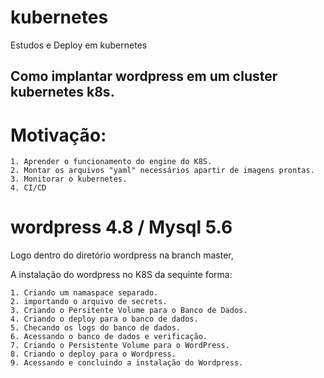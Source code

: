 # kubernetes
Estudos e Deploy em kubernetes

## Como implantar wordpress em um cluster kubernetes k8s.

# Motivação:

	1. Aprender o funcionamento do engine do K8S.
	2. Montar os arquivos "yaml" necessários apartir de imagens prontas.
	3. Monitorar o kubernetes.
	4. CI/CD


# wordpress 4.8 / Mysql 5.6

  Logo dentro do diretório wordpress na branch master,
	
  A instalação do wordpress no K8S da sequinte forma:

	1. Criando um namaspace separado.
	2. importando o arquivo de secrets.
	3. Criando o Persitente Volume para o Banco de Dados.
	4. Criando o deploy para o banco de dados.
	5. Checando os logs do banco de dados.
	6. Acessando o banco de dados e verificação.
	7. Criando o Persistente Volume para o WordPress.
	8. Criando o deploy para o Wordpress.
	9. Acessando e concluindo a instalação do Wordpress.
